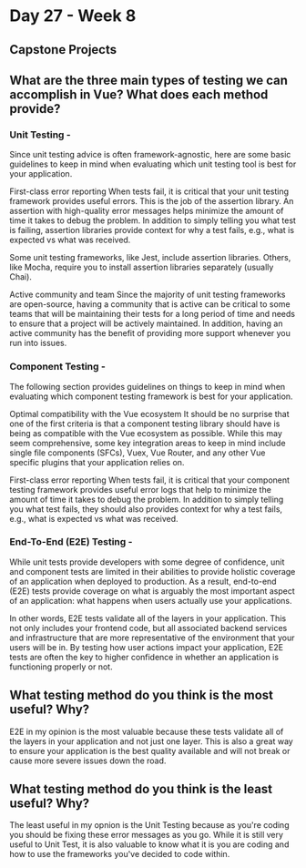 # Day 27 - Week 8
## Capstone Projects
## What are the three main types of testing we can accomplish in Vue? What does each method provide?
### Unit Testing -
Since unit testing advice is often framework-agnostic, here are some basic guidelines to keep in mind when evaluating which unit testing tool is best for your application.

First-class error reporting
When tests fail, it is critical that your unit testing framework provides useful errors. This is the job of the assertion library. An assertion with high-quality error messages helps minimize the amount of time it takes to debug the problem. In addition to simply telling you what test is failing, assertion libraries provide context for why a test fails, e.g., what is expected vs what was received.

Some unit testing frameworks, like Jest, include assertion libraries. Others, like Mocha, require you to install assertion libraries separately (usually Chai).

Active community and team
Since the majority of unit testing frameworks are open-source, having a community that is active can be critical to some teams that will be maintaining their tests for a long period of time and needs to ensure that a project will be actively maintained. In addition, having an active community has the benefit of providing more support whenever you run into issues.

### Component Testing -
The following section provides guidelines on things to keep in mind when evaluating which component testing framework is best for your application.

Optimal compatibility with the Vue ecosystem
It should be no surprise that one of the first criteria is that a component testing library should have is being as compatible with the Vue ecosystem as possible. While this may seem comprehensive, some key integration areas to keep in mind include single file components (SFCs), Vuex, Vue Router, and any other Vue specific plugins that your application relies on.

First-class error reporting
When tests fail, it is critical that your component testing framework provides useful error logs that help to minimize the amount of time it takes to debug the problem. In addition to simply telling you what test fails, they should also provides context for why a test fails, e.g., what is expected vs what was received.

### End-To-End (E2E) Testing -
While unit tests provide developers with some degree of confidence, unit and component tests are limited in their abilities to provide holistic coverage of an application when deployed to production. As a result, end-to-end (E2E) tests provide coverage on what is arguably the most important aspect of an application: what happens when users actually use your applications.

In other words, E2E tests validate all of the layers in your application. This not only includes your frontend code, but all associated backend services and infrastructure that are more representative of the environment that your users will be in. By testing how user actions impact your application, E2E tests are often the key to higher confidence in whether an application is functioning properly or not.

## What testing method do you think is the most useful? Why?
E2E in my opinion is the most valuable because these tests validate all of the layers in your application and not just one layer. This is also a great way to ensure your application is the best quality available and will not break or cause more severe issues down the road.

## What testing method do you think is the least useful? Why?
The least useful in my opnion is the Unit Testing because as you're coding you should be fixing these error messages as you go. While it is still very useful to Unit Test, it is also valuable to know what it is you are coding and how to use the frameworks you've decided to code within. 